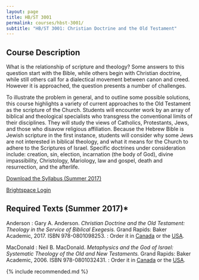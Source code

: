 ```yaml
---
layout: page
title: HB/ST 3001
permalink: courses/hbst-3001/
subtitle: "HB/ST 3001: Christian Doctrine and the Old Testament"
---
```


## Course Description

What is the relationship of scripture and theology? Some answers to
this question start with the Bible, while others begin with
Christian doctrine, while still others call for a dialectical
movement between canon and creed. However it is approached, the
question presents a number of challenges.

To illustrate the problem in general, and to outline some possible
solutions, this course highlights a variety of current approaches to
the Old Testament as the scripture of the Church. Students will
encounter work by an array of biblical and theological specialists
who transgress the conventional limits of their disciplines. They
will study the views of Catholics, Protestants, Jews, and those who
disavow religious affiliation. Because the Hebrew Bible is Jewish
scripture in the first instance, students will consider why some
Jews are not interested in biblical theology, and what it means for
the Church to adhere to the Scriptures of Israel. Specific doctrines
under consideration include: creation, sin, election, incarnation
(the body of God), divine impassibility, Christology, Mariology, law
and gospel, death and resurrection, and the afterlife.

[Download the Syllabus (Summer 2017)](https://github.com/danieldriver/Syllabi/raw/master/HB/HBST%203001-Doctrine%20and%20the%20OT.pdf)

[Brightspace Login](https://smu.brightspace.com/d2l/login)

## Required Texts (Summer 2017)*

Anderson
: Gary A. Anderson. *Christian Doctrine and the Old Testament: Theology in the Service of Biblical Exegesis.* Grand Rapids: Baker Academic, 2017. ISBN 978-0801098253.
: Order it in [Canada](http://amzn.to/2qOGjwJ) or the [USA](http://amzn.to/2rNajxY).

MacDonald
: Neil B. MacDonald. *Metaphysics and the God of Israel: Systematic Theology of the Old and New Testaments.* Grand Rapids: Baker Academic, 2006. ISBN 978-0801032431.
: Order it in [Canada](http://amzn.to/2rNtM1x) or the [USA](http://amzn.to/2qOBxPt).

{% include recommended.md %}

<!--
tk
: tk
: Order it in [Canada]() or the [USA]().
-->
